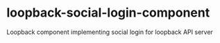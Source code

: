 # loopback-social-login-component

Loopback component implementing social login for loopback API server
